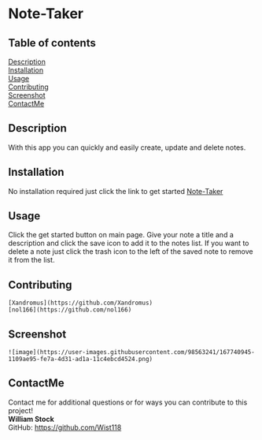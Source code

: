   # Note-Taker

  ## Table of contents  
  [Description](#description)  
  [Installation](#installation)  
  [Usage](#usage)  
  [Contributing](#contributing)  
  [Screenshot](#screenshot)  
  [ContactMe](#contactme)   

  ## Description
  With this app you can quickly and easily create, update and delete notes.
  

  ## Installation  
  No installation required just click the link to get started [Note-Taker](https://protected-bayou-01526.herokuapp.com/)

  ## Usage  
  Click the get started button on main page. Give your note a title and a description and click the save icon to add it to the notes list. If you want to delete a note just click the trash icon to the left of the saved note to remove it from the list.

  ## Contributing
    [Xandromus](https://github.com/Xandromus)  
    [nol166](https://github.com/nol166)

  ## Screenshot 
    ![image](https://user-images.githubusercontent.com/98563241/167740945-1109ae95-fe7a-4d31-ad1a-11c4ebcd4524.png)
    
  ## ContactMe
  Contact me for additional questions or for ways you can contribute to this project!  
  **William Stock**  
  GitHub: https://github.com/Wist118
